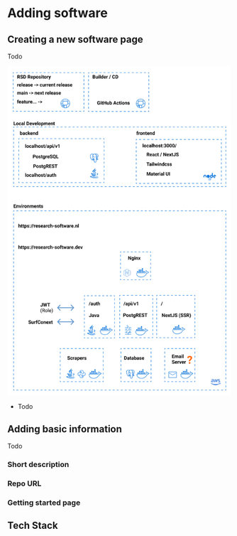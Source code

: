 <!--
SPDX-FileCopyrightText: 2022 Jesús García Gonzalez (Netherlands eScience Center) <j.g.gonzalez@esciencecenter.nl>
SPDX-FileCopyrightText: 2022 Netherlands eScience Center

SPDX-License-Identifier: CC-BY-4.0
-->

# Adding software

## Creating a new software page

Todo

![image](/rsd-stack-220304.png)

*   Todo

## Adding basic information

Todo

### Short description

### Repo URL

### Getting started page

## Tech Stack

